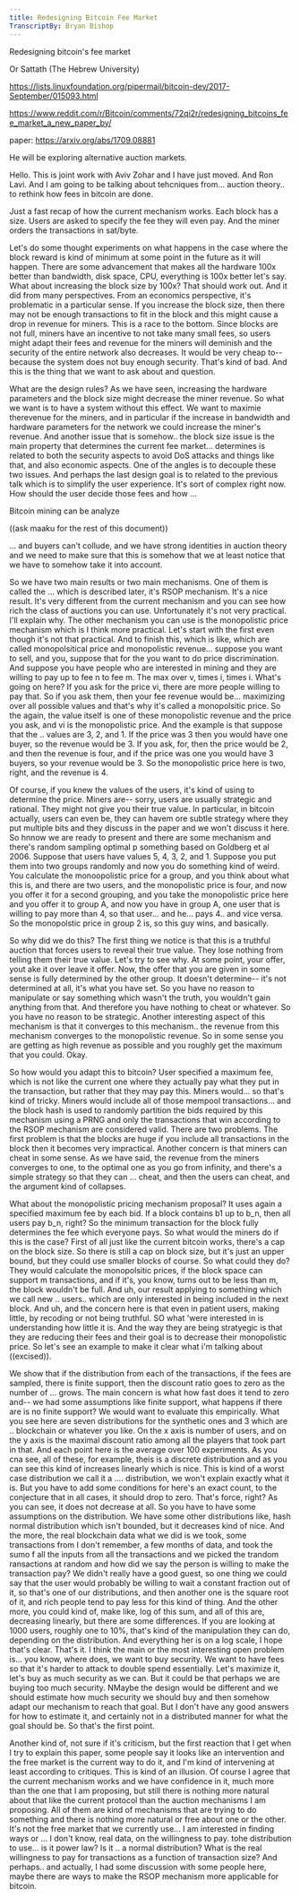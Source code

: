 ```yaml
---
title: Redesigning Bitcoin Fee Market
TranscriptBy: Bryan Bishop
---
```


Redesigning bitcoin's fee market

Or Sattath (The Hebrew University)

<https://lists.linuxfoundation.org/pipermail/bitcoin-dev/2017-September/015093.html>

<https://www.reddit.com/r/Bitcoin/comments/72qi2r/redesigning_bitcoins_fee_market_a_new_paper_by/>

paper: <https://arxiv.org/abs/1709.08881>

He will be exploring alternative auction markets.

Hello. This is joint work with Aviv Zohar and I have just moved. And Ron Lavi. And I am going to be talking about tehcniques from... auction theory.. to rethink how fees in bitcoin are done.

Just a fast recap of how the current mechanism works. Each block has a size. Users are asked to specify the fee they will even pay. And the miner orders the transactions in sat/byte.

Let's do some thought experiments on what happens in the case where the block reward is kind of minimum at some point in the future as it will happen. There are some advancement that makes all the hardware 100x better than bandwidth, disk space, CPU, everything is 100x better let's say. What about increasing the block size by 100x? That should work out. And it did from many perspectives. From an economics perspective, it's problematic in a particular sense. If you increase the block size, then there may not be enough transactions to fit in the block and this might cause a drop in revenue for miners. This is a race to the bottom. Since blocks are not full, miners have an incentive to not take many small fees, so users might adapt their fees and revenue for the miners will deminish and the security of the entire network also decreases. It would be very cheap to-- because the system does not buy enough security. That's kind of bad. And this is the thing that we want to ask about and question.

What are the design rules? As we have seen, increasing the hardware parameters and the block size might decrease the miner revenue. So what we want is to have a system without this effect. We want to maximie therevenue for the miners, and in particular if the increase in bandwidth and hardware parameters for the network we could increase the miner's revenue. And another issue that is somehow.. the block size issue is the main property that determines the current fee market... determines is related to both the security aspects to avoid DoS attacks and things like that, and also economic aspects. One of the angles is to decouple these two issues. And perhaps the last design goal is to related to the previous talk which is to simplify the user experience. It's sort of complex right now. How should the user decide those fees and how ...

Bitcoin mining can be analyze

((ask maaku for the rest of this document))

... and buyers can't collude, and we have strong identities in auction theory and we need to make sure that this is somehow that we at least notice that we have to somehow take it into account.

So we have two main results or two main mechanisms. One of them is called the ... which is described later, it's RSOP mechanism. It's a nice result. It's very different from the current mechanism and you can see how rich the class of auctions you can use. Unfortunately it's not very practical. I'll explain why. The other mechanism you can use is the monopolistic price mechanism which is I think more practical. Let's start with the first even though it's not that practical. And to finish this, which is like, which are called monopolsitical price and monopolistic revenue... suppose you want to sell, and you, suppose that for the you want to do price discrimination. And suppose you have people who are interested in mining and they are willing to pay up to fee n to fee m. The max over v, times i, times i. What's going on here? If you ask for the price vi, there are more people willing to pay that. So if you ask them, then your fee revenue would be... maximizing over all possible values and that's why it's called a monopolsitic price. So the again, the value itself is one of these monopolistic revenue and the price you ask, and vi is the monopolistic price. And the example is that suppose that the .. values are 3, 2, and 1. If the price was 3 then you would have one buyer, so the revenue would be 3. If you ask, for, then the price would be 2, and then the revenue is four, and if the price was one you would have 3 buyers, so your revenue would be 3. So the monopolistic price here is two, right, and the revenue is 4.

Of course, if you knew the values of the users, it's kind of using to determine the price. Miners are-- sorry, users are usually strategic and rational. They might not give you their true value. In particular, in bitcoin actually, users can even be, they can havem ore subtle strategy where they put multiple bits and they discuss in the paper and we won't discuss it here. So hnnow we are ready to present and there are some mechanism and there's random sampling optimal p something based on Goldberg et al 2006. Suppose that users have values 5, 4, 3, 2, and 1. Suppose you put them into two groups randomly and now you do something kind of weird. You calculate the monoopolistic price for a group, and you think about what this is, and there are two users, and the monopolistic price is four, and now you offer it for a second grouping, and you take the monopolistic price here and you offer it to group A, and now you have in group A, one user that is willing to pay more than 4, so that user... and he... pays 4.. and vice versa. So the monopolstic price in group 2 is, so this guy wins, and basically.

So why did we do this? The first thing we notice is that this is a truthful auction that forces users to reveal their true value. They lose nothing from telling them their true value. Let's try to see why. At some point, your offer, yout ake it over leave it offer. Now, the offer that you are given in some sense is fully determined by the other group. It doesn't determine-- it's not determined at all, it's what you have set. So you have no reason to manipulate or say something which wasn't the truth, you wouldn't gain anything from that. And therefore you have nothing to cheat or whatever. So you have no reason to be strategic.
Another interesting aspect of this mechanism is that it converges to this mechanism.. the revenue from this mechanism converges to the monopolistic revenue. So in some sense you are getting as high revenue as possible and you roughly get the maximum that you could. Okay.

So how would you adapt this to bitcoin? User specified a maximum fee, which is not like the current one where they actually pay what they put in the transaction, but rather that they may pay this. Miners would... so that's kind of tricky. Miners would include all of those mempool transactions... and the block hash is used to randomly partition the bids required by this mechanism using a PRNG and only the transactions that win according to the RSOP mechanism are considered valid. There are two problems. The first problem is that the blocks are huge if you include all transactions in the block then it becomes very impractical. Another concern is that miners can cheat in some sense. As we have said, the revenue from the miners converges to one, to the optimal one as you go from infinity, and there's a simple strategy so that they can ... cheat, and then the users can cheat, and the argument kind of collapses.

What about the monopolistic pricing mechanism proposal? It uses again a specified maximum fee by each bid. If a block contains b1 up to b_n, then all users pay b_n, right? So the minimum transaction for the block fully determines the fee which everyone pays. So what would the miners do if this is the case? First of all just like the current bitcoin works, there's a cap on the block size. So there is still a cap on block size, but it's just an upper bound, but they could use smaller blocks of course. So what could they do? They would calculate the monopolsitic prices, if the block space can support m transactions, and if it's, you know, turns out to be less than m, the block wouldn't be full. And uh, our result applying to something which we call new .. users.. which are only interested in being included in the next block. And uh, and the concern here is that even in patient users, making little, by recoding or not being truthful. SO what 'were interested in is understanding how little it is. And the way they are being stratyegic is that they are reducing their fees and their goal is to decrease their monopolistic price. So let's see an example to make it clear what i'm talking about ((excised)).

We show that if the distribution from each of the transactions, if the fees are sampled, there is finite support, then the discount ratio goes to zero as the number of ... grows. The main concern is what how fast does it tend to zero and-- we had some assumptions like finite support, what happens if there are is no finite support? We would want to evaluate this empirically. What you see here are seven distributions for the synthetic ones and 3 which are .. blockchain or whatever you like. On the x axis is number of users, and on the y axis is the maximal discount ratio among all the players that took part in that. And each point here is the average over 100 experiments. As you cna see, all of these, for example, theis is a discrete distribution and as you can see this kind of increases linearly which is nice. This is kind of a worst case distribution we call it a .... distribution, we won't explain exactly what it is. But you have to add some conditions for here's an exact count, to the conjecture that in all cases, it should drop to zero. That's force, right? As you can see, it does not decrease at all. So you have to have some assumptions on the distribution. We have some other distributions like, hash normal distribution which isn't bounded, but it decreases kind of nice. And the more, the real blockchain data what we did is we took, some transactions from I don't remember, a few months of data, and took the sumo f all the inputs from all the transactions and we picked the trandom ransactions at random and how did we say the person is willing to make the transaction pay? We didn't really have a good guest, so one thing we could say that the user would probably be willing to wait a constant fraction out of it, so that's one of our distributions, and then another one is the square root of it, and rich people tend to pay less for this kind of thing. And the other more, you could kind of, make like, log of this sum, and all of this are, decreasing linearly, but there are some differences. If you are looking at 1000 users, roughly one to 10%, that's kind of the manipulation they can do, depending on the distribution. And everything her is on a log scale, I hope that's clear.
That's it. I think the main or the most interesting open problem is... you know, where does, we want to buy security. We want to have fees so that it's harder to attack to double spend essentially. Let's maximize it, let's buy as much security as we can. But it could be that perhaps we are buying too much security. NMaybe the design would be different and we should estimate how much security we should buy and then somehow adapt our mechanism to reach that goal. But I don't have any good answers for how to estimate it, and certainly not in a distributed manner for what the goal should be. So that's the first point.

Another kind of, not sure if it's criticism, but the first reaction that I get when I try to explain this paper, some people say it looks like an intervention and the free market is the current way to do it, and I'm kind of intervening at least according to critiques. This is kind of an illusion. Of course I agree that the current mechanism works and we have confidence in it, much more than the one that I am proposing, but still there is nothing more natural about that like the current protocol than the auction mechanisms I am proposing. All of them are kind of mechanisms that are trying to do something and there is nothing more natural or free about one or the other. It's not the free market that we currently use... I am interested in finding ways or ... I don't know, real data, on the willingness to pay. tohe distribution to use... is it power law? Is it .. a normal distribution? What is the real willingness to pay for transactions as a function of transaction size? And perhaps.. and actually, I had some discussion with some people here, maybe there are ways to make the RSOP mechanism more applicable for bitcoin.


